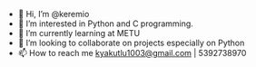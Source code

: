 - 👋 Hi, I’m @keremio
- 👀 I’m interested in Python and C programming.
- 🌱 I’m currently learning at METU
- 💞️ I’m looking to collaborate on projects especially on Python
- 📫 How to reach me kyakutlu1003@gmail.com | 5392738970

<!---
keremio/keremio is a ✨ special ✨ repository because its `README.md` (this file) appears on your GitHub profile.
You can click the Preview link to take a look at your changes.
--->
